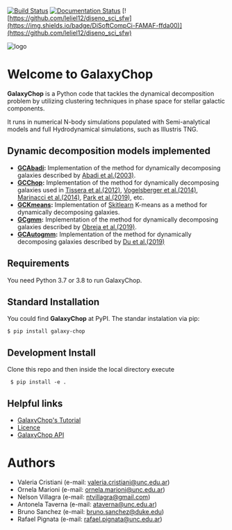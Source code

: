 [![Build Status](https://travis-ci.com/vcristiani/galaxy-chop.svg?branch=master)](https://travis-ci.com/vcristiani/galaxy-chop)
[![Documentation Status](https://readthedocs.org/projects/galaxy-chop/badge/?version=latest)](https://galaxy-chop.readthedocs.io/en/latest/?badge=latest)
[![https://github.com/leliel12/diseno_sci_sfw](https://img.shields.io/badge/DiSoftCompCi-FAMAF-ffda00)](https://github.com/leliel12/diseno_sci_sfw)

![logo](https://github.com/vcristiani/galaxy-chop/blob/master/docs/galaxychop_logo.png)

# Welcome to **GalaxyChop**

**GalaxyChop**  is a Python code that tackles the dynamical decomposition problem by utilizing clustering techniques in phase space for stellar galactic components.

It runs in numerical N-body simulations populated with Semi-analytical models and full Hydrodynamical simulations, such as Illustris TNG.

## Dynamic decomposition models implemented
- **[GCAbadi](https://galaxy-chop.readthedocs.io/en/latest/api/galaxychop.html#galaxychop.models.GCAbadi):** Implementation of the method for dynamically decomposing galaxies described by [Abadi et al.(2003)](https://ui.adsabs.harvard.edu/abs/2003ApJ...597...21Aabstract). 
- **[GCChop](https://galaxy-chop.readthedocs.io/en/latest/api/galaxychop.html#galaxychop.models.GCChop):** Implementation of the method for dynamically decomposing galaxies used in [Tissera et al.(2012)](https://ui.adsabs.harvard.edu/abs/2012MNRAS.420..255T/abstract), [Vogelsberger et al.(2014)](https://ui.adsabs.harvard.edu/abs/2014MNRAS.444.1518V/abstract), [Marinacci et al.(2014)](https://ui.adsabs.harvard.edu/abs/2014MNRAS.437.1750M/abstract), [Park et al.(2019)](https://ui.adsabs.harvard.edu/abs/2019ApJ...883...25P/abstract), etc.
- **[GCKmeans](https://galaxy-chop.readthedocs.io/en/latest/api/galaxychop.html#galaxychop.models.GCKmeans):** Implementation of [Skitlearn](https://scikit-learn.org/stable/about.html#citing-scikit-learn) K-means as a method for dynamically decomposing galaxies. 
- **[GCgmm](https://galaxy-chop.readthedocs.io/en/latest/api/galaxychop.html#galaxychop.models.GCGmm):** Implementation of the method for dynamically decomposing galaxies described by [Obreja et al.(2019)](https://ui.adsabs.harvard.edu/abs/2019MNRAS.487.4424O/abstract).
- **[GCAutogmm](https://galaxy-chop.readthedocs.io/en/latest/api/galaxychop.html#galaxychop.models.GCAutogmm):** Implementation of the method for dynamically decomposing galaxies described by [Du et al.(2019)](https://ui.adsabs.harvard.edu/abs/2019ApJ...884..129D/abstract)

## Requirements

You need Python 3.7 or 3.8 to run GalaxyChop.

## Standard Installation

You could find **GalaxyChop**  at PyPI. The standar instalation via pip:

    $ pip install galaxy-chop

## Development Install

Clone this repo and then inside the local directory execute

     $ pip install -e .

## Helpful links
- [GalaxyChop's Tutorial](https://galaxy-chop.readthedocs.io/en/latest/tutorial.html)
- [Licence](https://galaxy-chop.readthedocs.io/en/latest/license.html)
- [GalaxyChop API](https://galaxy-chop.readthedocs.io/en/latest/api/galaxychop.html)


# Authors
- Valeria Cristiani (e-mail: valeria.cristiani@unc.edu.ar)
- Ornela Marioni (e-mail: ornela.marioni@unc.edu.ar)
- Nelson Villagra (e-mail: ntvillagra@gmail.com)
- Antonela Taverna (e-mail: ataverna@unc.edu.ar)
- Bruno Sanchez (e-mail: bruno.sanchez@duke.edu)
- Rafael Pignata (e-mail: rafael.pignata@unc.edu.ar)

